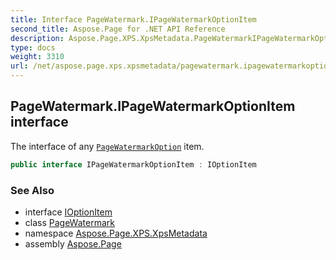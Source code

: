 ```yaml
---
title: Interface PageWatermark.IPageWatermarkOptionItem
second_title: Aspose.Page for .NET API Reference
description: Aspose.Page.XPS.XpsMetadata.PageWatermarkIPageWatermarkOptionItem interface. The interface of any PageWatermarkOption item
type: docs
weight: 3310
url: /net/aspose.page.xps.xpsmetadata/pagewatermark.ipagewatermarkoptionitem/
---
```

## PageWatermark.IPageWatermarkOptionItem interface

The interface of any [`PageWatermarkOption`](../pagewatermark.pagewatermarkoption/) item.

```csharp
public interface IPageWatermarkOptionItem : IOptionItem
```

### See Also

* interface [IOptionItem](../ioptionitem/)
* class [PageWatermark](../pagewatermark/)
* namespace [Aspose.Page.XPS.XpsMetadata](../../aspose.page.xps.xpsmetadata/)
* assembly [Aspose.Page](../../)


